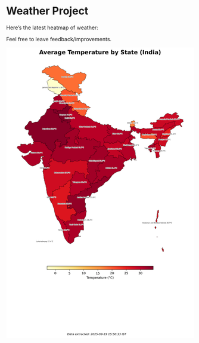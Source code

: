 # Weather Project

Here’s the latest heatmap of weather:

Feel free to leave feedback/improvements.

![India Heatmap](docs/assets/india_heatmap.png?v=CD2E73)
